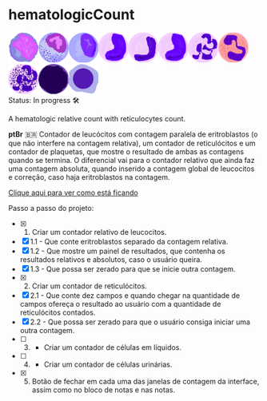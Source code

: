 # hematologicCount 
<img src="assets/img/mieloblasto.png" width='60px'><img src="assets/img/promielo.png" width='60px'><img src="assets/img/mielo.png" width='60px'><img src="assets/img/meta.png" width='60px'><img src="assets/img/bastao.png" width='60px'><img src="assets/img/meta.png" width='60px'><img src="assets/img/seg.png" width='60px'><img src="assets/img/eos.png" width='60px'><img src="assets/img/bas.png" width='60px'><img src="assets/img/linTip.png" width='60px'><img src="assets/img/eritro.png" width='60px'><br>
Status: In progress 🛠️
<p>A hematologic relative count with reticulocytes count.</p>

**ptBr** 🇧🇷
Contador de leucócitos com contagem paralela de eritroblastos (o que não interfere na contagem relativa), um contador de reticulócitos e um contador de plaquetas, que mostre o resultado de ambas as contagens quando se termina. O diferencial vai para o contador relativo que ainda faz uma contagem absoluta, quando inserido a contagem global de leucocitos e correção, caso haja eritroblastos na contagem.

<a href="https://davesilveira.github.io/hematologicCount/">Clique aqui para ver como está ficando</a>

Passo a passo do projeto:

- [x] 1. Criar um contador relativo de leucocitos.
- [x] 1.1 - Que conte eritroblastos separado da contagem relativa.
- [x] 1.2 - Que mostre um painel de resultados, que contenha os resultados relativos e absolutos, caso o usuário queira.
- [x] 1.3 - Que possa ser zerado para que se inicie outra contagem.
- [x] 2. Criar um contador de reticulócitos.
- [x] 2.1 - Que conte dez campos e quando chegar na quantidade de campos ofereça o resultado ao usuário com a quantidade de reticulócitos contados.
- [x] 2.2 - Que possa ser zerado para que o usuário consiga iniciar uma outra contagem.
- [ ] 3. - Criar um contador de células em líquidos.
- [ ] 4. - Criar um contador de células urinárias.
- [x] 5. Botão de fechar em cada uma das janelas de contagem da interface, assim como no bloco de notas e nas notas.